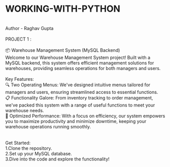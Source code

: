 # WORKING-WITH-PYTHON
<br>
Author - Raghav Gupta
<br>
<br>
PROJECT 1 :
<br>
<br>
📦 Warehouse Management System (MySQL Backend)
<br>
Welcome to our Warehouse Management System project! Built with a MySQL backend, this system offers efficient management solutions for warehouses, providing seamless operations for both managers and users.
<br>
<br>
Key Features:
<br>
🔍 Two Operating Menus: We've designed intuitive menus tailored for managers and users, ensuring streamlined access to essential functions.
<br>
📋 Functionality Galore: From inventory tracking to order management, we've packed this system with a range of useful functions to meet your warehouse needs.
<br>
🚀 Optimized Performance: With a focus on efficiency, our system empowers you to maximize productivity and minimize downtime, keeping your warehouse operations running smoothly.
<br>
<br>
<br>
Get Started:
<br>
1.Clone the repository.
<br>
2.Set up your MySQL database.
<br>
3.Dive into the code and explore the functionality!
